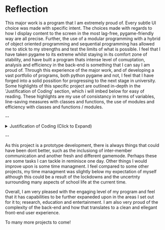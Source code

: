 # Reflection

This major work is a program that I am extremely proud of. Every subtle UI choice was made with specific intent. The choices made with regards to how I display content to the screen in the most lag-free, pygame-friendly way are all precise. Further, the use of a modular programming with a hybrid of object oriented programming and sequential programming has allowed me to stick to my strengths and test the limits of what is possible. I feel that I have taken pygame to its extreme whilst staying in its comfort zone of stability, and have built a program thats intense level of comuptation, analysis and efficiency in the back-end is something that I can say I am proud of. Through this experience of the major work, and of developing a vast portfolio of programs, both python pygame and not, I feel that I have forged into a solid possition for progressing to the next stage in university. Some highlights of this specific project are outlined in-depth in the 'Justification of Coding' section, which i will imbed below for easy of reading. These highlights are my use of consistancy in terms of variables, line-saving measures with classes and functions, the use of modules and efficiency with classes and functions / modules.

--

<details>
  <summary>Justification of Coding (Click to Expand)</summary>
  
### Justification of Coding

Throughout this assignment a healthy combination of object oriented programing and sequential programing has been achieved in a way that allows pygame to run at its most efficient and for the user to experience engaging with the application in a seamless fashion. The use of members of the species as classes allows for the code to be maintained far easier and also saves on lines of code. It also allowed for the species to interact with the world themselfs and for their interaction to alter them. They too can alter themselves with this object oriented approach. Additionally, this approach allowed for the program to not worry about the number of members in a species nor the attributes they posses. All members function in the same way and the code treats them as 1 not as a million, allowing for pygame to process their information and display it in an efficient manor, whilst python's back-end takes care of the indivigual components and manorisms. Similarly, having food be a class allowed for the same simplicity of code design to occur for pygame, whilst all the data analysis and hevy lifting is handled by python, and even so, some of that heavy lifting is too aleviated. Having such complex classes and sub-routines means that from the players approach, the processes and display is simple, but behind the scenes, numerous decisions, calculations and complex bi-variat decisions are being made by the classes. The use of these classes reduces the complexity of the program from a maintainability perspective. "mem" is used to denote a single member of the species / Member() class (consistant through whole program) within for loops such as "for mem in species: " where mem can be used as "mem.dying" and "mem.speed" (other such consistant variables can also be found). The use of "mem" in this fashion occurs over 450 times in the code and thus saves thousands of lines of repeted code to access and change members had they not been a class. The member class as well as the function used to make the members and its implimentation within a for loop to create 9 members of the same species can be seen below.


```
species = []

class Member():
    def __init__(self, size, color, speed, stamina, xPos, yPos, sense, memory, intelligence):
        self.size = size
        self.color = color
        self.colorOG = color
        self.speed = speed
        self.stamina = stamina
        self.xPos = xPos
        self.yPos = yPos
        self.sense = sense
        self.foodInRange = []
        self.memory = memory
        self.memoryBank = []
        self.intelligence = intelligence
        self.memberFood = 0
        self.newLocationX = xPos
        self.newLocationY = yPos

        self.justEaten = 0
        self.dying = 0
      
def makeMember(speedIt, staminaIt, senseIt, memoryIt):
    memSize = 15
    memColor = (0,0,0)
    memSpeed = speedIt
    memStamina = staminaIt
    memSense = senseIt
    memXPos = random.randrange(15,950 - 15)
    memYPos = random.randrange(15,display_height - 15)
    memMemory = memoryIt
    memIntelligence = 1

    species.append(Member(memSize, memColor, memSpeed, memStamina, memXPos, memYPos, memSense, memMemory, memIntelligence))

for i in range(1,10):
    makeMember(speciesSpeed, speciesStamina, speciesSense, speciesMemory)
```


Beyond the classes, the use of functions / sub-routines / methods simplifies the code. At all places where proccesses such as displaying a text box or creating a species or food occurs, the sub-routine can be called. Common processes are found in only one place thus saving on lines of code and reducing the  complexity of the program from a maintainability perspective. For example, the display(self) function within the TextBox class is called each time a text box is used, which is extremely often. The display(self) function the only way of simplifying that process, a dedicated class exists for text box's so that they can be induvigually altered with ease. The class and function within relating to text box's can be seen bellow as well as a line of code with uses that implimentation. The implementation of the class TextBox and its imbeded function occur over 70 times throguh the program, saving over 1200 lines of code, and allowing for one small change to the way text box's display with a new update of pygame to be apply to all with ease.

```
class TextBox:
    def __init__(self, text, size, position, color, location, font):
        self.text = text
        self.size = size
        self.position = position
        self.color = color
        self.location = location
        self.font = font
        self.display()

    def display(self):
        font = pygame.font.Font(self.font, self.size)
        text = font.render(self.text, True, self.color)
        textRect = text.get_rect()

        if self.location == "l":
            textRect.midleft = self.position
        elif self.location == "c":
            textRect.center = self.position
        elif self.location == "r":
            textRect.midright = self.position

        gameDisplay.blit(text, textRect)
        self.rect = textRect

heading = TextBox("Species Information", 100, (50,100), (0,0,0), "l", "LemonMilk.otf")
```

Further, the use of the pygame.draw sub-routine to display circles, lines, rectangles and more to the screen as well as pygame.font to render text to the screen is used prominantly in this program. This is to reduce the load times assosiated with images and the massive lag spikes. Adapting the the pygame library is an essential part of the code, as otherwise exesive delays in loading and lag that would cause the program to be unplayable would occur. Menu's, members, and more could all be displayed as images, but this has been reduced as much as possible in favour of the *in-house* pygame display functions. This has also made the resoultion and pixel smoothness hightened compared to images and the toll that many images being *blitted* to the screen can cause. The code below uses the pygame.draw fucntionality to render to the screen the scanners, members bodies and the food pellets to the screen without the need for image processing *blitting*. The pygame.Rect and pygame.Surface sub-routines are also taken advantage of the format the locations with ease and allow for lag-free RGBA (use of alpha to have transparency of objects, in this case the sensor circle which is semi-transparent at a factor of 100/255). Further, the use of the Member() class returns with the "mem" reperesenting a Member (object) in the list of members "species". Similarly, but with food we see "f" which is a Food object in the list of all food pellet objects "food".


```
for mem in species:
    circleRectangle = pygame.Rect((mem.xPos, mem.yPos), (0, 0)).inflate((mem.sense * 2, mem.sense * 2))
    circleSurface = pygame.Surface(circleRectangle.size, pygame.SRCALPHA)
    pygame.draw.circle(circleSurface, (200,200,200,100), (mem.sense, mem.sense), mem.sense)
    gameDisplay.blit(circleSurface, circleRectangle)

for mem in species:
    pygame.draw.circle(gameDisplay, mem.color, (mem.xPos, mem.yPos), mem.size)

for f in food:
    pygame.draw.circle(gameDisplay, f.color, f.position, f.size)
```

</details>

--

As this project is a prototype development, there is always things that could have been dont better, such as the inclusiong of inter-member communication and another fresh and different gamemode. Perhaps these are some tasks I can tackle in reminisce one day. Other things I would improve upon is some time managment. I feel compared to some other projects, my time managment was slightly below my expectation of myself although this could be a result of the lockdowns and the uncertnty surrounding many aspects of school life at the current time.

Overall, I am very pleased with the engaging level of my program and feel that it has capabilities to be further expaneded upon in the areas I set out for it to; research, education and entertainment. I am also very proud of the complexity of the back-end and how that translates to a clean and ellegant front-end user experience.

To many more projects to come!